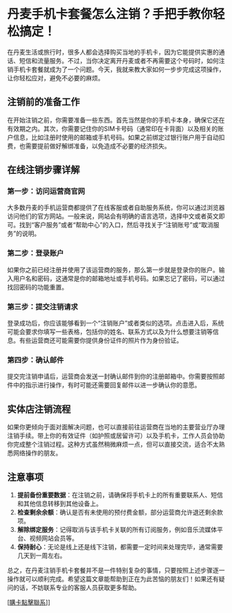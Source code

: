 # 丹麦手机卡套餐怎么注销？手把手教你轻松搞定！

在丹麦生活或旅行时，很多人都会选择购买当地的手机卡，因为它能提供实惠的通话、短信和流量服务。不过，当你决定离开丹麦或者不再需要这个号码时，如何注销手机卡套餐就成为了一个问题。今天，我就来教大家如何一步步完成这项操作，让你轻松应对，避免不必要的麻烦。

## 注销前的准备工作

在开始注销之前，你需要准备一些东西。首先当然是你的手机卡本身，确保它还在有效期之内。其次，你需要记住你的SIM卡号码（通常印在卡背面）以及相关的账户信息，比如注册时使用的邮箱或手机号码。如果之前绑定过银行账户用于自动扣费，也需要提前做好解绑准备，以免造成不必要的经济损失。

## 在线注销步骤详解

### 第一步：访问运营商官网
大多数丹麦的手机运营商都提供了在线客服或者自助服务系统，你可以通过浏览器访问他们的官方网站。一般来说，网站会有明确的语言选项，选择中文或者英文即可。找到“客户服务”或者“帮助中心”的入口，然后寻找关于“注销账号”或“取消服务”的说明。

### 第二步：登录账户
如果你之前已经注册并使用了该运营商的服务，那么第一步就是登录你的账户。输入用户名和密码，这通常是你的邮箱地址或手机号码。如果忘记了密码，可以通过找回密码的功能重置。

### 第三步：提交注销请求
登录成功后，你应该能够看到一个“注销账户”或者类似的选项。点击进入后，系统可能会要求你填写一些表格，包括你的姓名、联系方式以及为什么想要注销等信息。有些运营商还可能需要你提供身份证件的照片作为身份验证。

### 第四步：确认邮件
提交完注销申请后，运营商会发送一封确认邮件到你的注册邮箱中。你需要按照邮件中的指示进行操作，有时可能还需要回复邮件以进一步确认你的意愿。

## 实体店注销流程

如果你更倾向于面对面解决问题，也可以直接前往运营商在当地的主要营业厅办理注销手续。带上你的有效证件（如护照或居留许可）以及手机卡，工作人员会协助你完成整个注销过程。这种方式虽然稍微麻烦一点，但可以直接交流，适合不太熟悉网络操作的朋友。

## 注意事项

1. **提前备份重要数据**：在注销之前，请确保将手机卡上的所有重要联系人、短信和其他信息转移到其他设备上。
2. **检查剩余余额**：确认是否有未使用的预付费金额，部分运营商允许退还剩余款项。
3. **解除绑定服务**：记得取消与该手机卡关联的所有订阅服务，例如音乐流媒体平台、视频网站会员等。
4. **保持耐心**：无论是线上还是线下注销，都需要一定时间来处理完毕，通常需要几天到一周左右。

总之，在丹麦注销手机卡套餐并不是一件特别复杂的事情，只要按照上述步骤逐一操作就可以顺利完成。希望这篇文章能帮助到正在为此苦恼的朋友们！如果还有疑问的话，不妨联系专业的客服人员获取更多帮助。

[[購卡點擊聯系](https://t.me/s/esim1088)]]